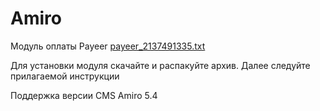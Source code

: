 Amiro
======
Модуль оплаты Payeer
[payeer_2137491335.txt](https://github.com/user-attachments/files/17229776/payeer_2137491335.txt)

Для установки модуля скачайте и распакуйте архив.
Далее следуйте прилагаемой инструкции

Поддержка версии CMS Amiro 5.4
